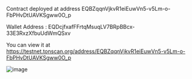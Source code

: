 
Contract deployed at address EQBZqqnVjkvR1eiEuwVn5-v5Lm-o-FbPHvDtUAVKSgww0O_p 

Wallet Address : EQDcjfxafFFrtqMsuqLV7BRpBBcx-33E3RxzXfbuUdWmQSxv


You can view it at https://testnet.tonscan.org/address/EQBZqqnVjkvR1eiEuwVn5-v5Lm-o-FbPHvDtUAVKSgww0O_p

![image](https://github.com/mahakchamria/TACT-Onboarding-Challenge/assets/96016512/91acdaf6-2353-4cb3-847a-33f9acff2acf)

